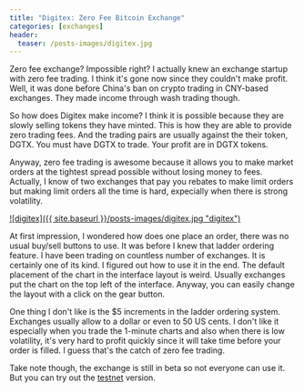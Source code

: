 ```yaml
---
title: "Digitex: Zero Fee Bitcoin Exchange"
categories: [exchanges]
header:
  teaser: /posts-images/digitex.jpg
---
```


Zero fee exchange? Impossible right? I actually knew an exchange startup with zero fee trading. I think it's gone now since they couldn't make profit. Well,
it was done before China's ban on crypto trading in CNY-based exchanges. They made income through wash trading though.

So how does Digitex make income? I think it is possible because they are slowly selling tokens they have minted. This is how they are able to provide zero
trading fees. And the trading pairs are usually against the their token, DGTX. You must have DGTX to trade. Your profit are in DGTX tokens. 

Anyway, zero fee trading is awesome because it allows you to make market orders at the tightest spread possible without losing money to fees. 
Actually, I know of two exchanges that pay you rebates to make limit orders but making limit orders all the time is hard, expecially when there is strong 
volatility.

[![digitex]({{ site.baseurl }}/posts-images/digitex.jpg "digitex")](http://dgtx.org/bitcoinmaster/)

At first impression, I wondered how does one place an order, there was no usual buy/sell buttons to use. It was before I knew that ladder ordering feature. 
I have been trading on countless number of exchanges. It is certainly one of its kind. I figured out how to use it in the end. The default placement of the 
chart in the interface layout is weird. Usually exchanges put the chart on the top left of the interface. Anyway, you can easily change the layout with a click 
on the gear button. 

One thing I don't like is the $5 increments in the ladder ordering system. Exchanges usually allow to a dollar or even to 50 US cents. I don't like it 
especially when you trade the 1-minute charts and also when there is low volatility, it's very hard to profit quickly since it will take time before your order
is filled. I guess that's the catch of zero fee trading.

Take note though, the exchange is still in beta so not everyone can use it. But you can try out the [testnet](http://dgtx.org/bitcoinmaster/) version.